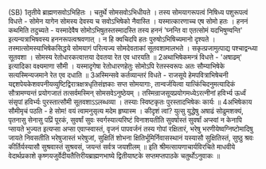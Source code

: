 

  
(SB) 1तृतीये ब्राह्मणसवोऽभिहितः । चतुर्थे सोमसवोऽभिधीयते । तस्य सोमयागरूपत्वं निषिध्य पशुरूपत्वं विधत्ते - सोमेन यागेन सोमस्य देवस्य च सवोऽभिषेको नैवास्ति । यस्मात्कारणाच्च एष सोमो हतः । हननं कथमिति तदुच्यते - यस्मादेवैष सोमोऽभिषुतस्तस्मादस्ति तस्य हननं 'घ्नन्ति वा एतत्सोमं यदभिषुण्वन्ति' इत्यन्यत्राभिषवस्य हननरूपत्वश्रवणात् । न हि क्वचिदपि हतः पुरुषोऽभिषिच्यमानो दृश्यते । तस्मात्सोमस्याभिषेकसिद्धये सोमयागं परित्यज्य सोमदेवताकां सूतवशामालभते । सकृत्प्रजामुत्पाद्य पश्चाद्वन्ध्या सूतवशा । सोमस्य रेतोधारकत्वात्तया देवतया रेत एव धारयति ॥
2अथाभिषेकमन्त्रं विधत्ते - 'अषाढम्' इत्यादिका वक्ष्यमाणा सौमी । यस्मादृगेषा रेतोधारणहेतुः सोमोऽपि रेतस्स्वरूपः अतः सौम्याभिषेके सत्यस्मिन्यजमाने रेत एव दधाति ॥
3अस्मिन्सवे कर्तव्यान्तरं विधते - राजसूये हेमपवित्राभिषेचनी यद्दशपेयकेशवपनीयव्युष्टिद्विरात्रक्षत्रधृतिसंज्ञकाः सप्त सोमयागाः, तान्वर्जयित्वा यात्किंचिदनुमत्यादिकं सौत्रामण्यन्तं प्रयोगजातं तत्सर्वमस्मिन् सोमसवेऽनुष्ठेयम् । तस्मिन्राजसूयप्रयोगमध्येऽरत्नीनां हविर्भ्य ऊर्ध्वं संसृपां हविर्भ्यः पुरस्तात्सौमी सूतवशाऽऽलब्धव्या । तस्याः स्विष्टकृतः पुरस्तादभिषेकः कार्यः ॥
4अभिषेकाय सौमीमृचं पठति - हे सोम! वयं त्वामनुसृत्य मदेम हृष्यास्म । कीदृशं त्वां? युत्सु युद्धेषु अषाढं सोढुमशक्यं, पृतनासु सेनासु पप्रिं पूरकं, सुवर्षां सुवः स्वर्गस्यात्यरिष्टं विनाशयतीति सुवर्षास्तं सुवर्षां अप्स्वां न केनापि प्सायते भुज्यत इत्यप्सा अप्सा एवाप्स्वास्तं, वृजनं पापवर्जनं तस्य गोपां रक्षितारं, भरेषु भरणीयेष्वग्निष्टोमादिषु जायते निवसतीति भरेषुजास्तं भरेषुजां, सुक्षितिं शोभना क्षितिर्भूमिर्निवासस्थानं यस्यासौ सुक्षितिस्तं, सुष्ठु श्रवः कीर्तिर्यस्यासौ सुश्रवास्तं सुश्रवसं, जयन्तं सर्वत्र जयशीलम् ॥
इति श्रीमत्सायणाचार्यविरचिते माधवीये वेदार्थप्रकाशे कृष्णयजुर्वेदीयतैत्तिरीयब्राह्मणभाष्ये द्वितीयाष्टके सप्तमप्तपाठके चतुर्थोऽनुवाकः ॥  
